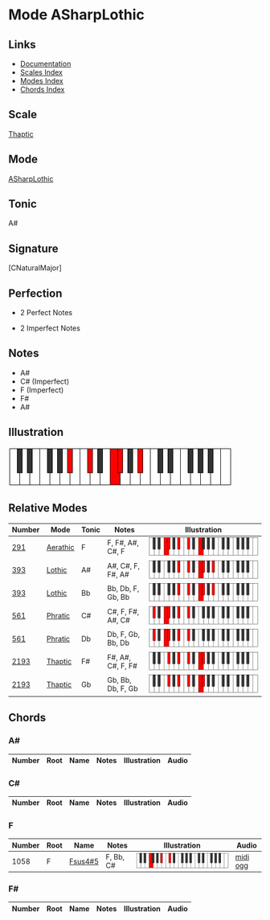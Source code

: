 # Mode ASharpLothic

## Links

- [Documentation](index.md)
- [Scales Index](Scales.md)
- [Modes Index](Modes.md)
- [Chords Index](Chords.md)

## Scale

[Thaptic](ScaleThaptic.md)

## Mode

[ASharpLothic](ModeASharpLothic.md)

## Tonic

A#

## Signature

[CNaturalMajor]

## Perfection

 - 2 Perfect Notes

 - 2 Imperfect Notes

## Notes

- A#
- C# (Imperfect)
- F (Imperfect)
- F#
- A#

## Illustration

![ASharpLothic](ModeASharpLothic.png)

## Relative Modes

| Number | Mode | Tonic | Notes | Illustration |
|--------|------|-------|-------|--------------|
| [291](https://ianring.com/musictheory/scales/291) | [Aerathic](ModeAerathic.md) | F | F, F#, A#, C#, F | ![FNaturalAerathic](ModeFNaturalAerathic.png) |
| [393](https://ianring.com/musictheory/scales/393) | [Lothic](ModeLothic.md) | A# | A#, C#, F, F#, A# | ![ASharpLothic](ModeASharpLothic.png) |
| [393](https://ianring.com/musictheory/scales/393) | [Lothic](ModeLothic.md) | Bb | Bb, Db, F, Gb, Bb | ![BFlatLothic](ModeBFlatLothic.png) |
| [561](https://ianring.com/musictheory/scales/561) | [Phratic](ModePhratic.md) | C# | C#, F, F#, A#, C# | ![CSharpPhratic](ModeCSharpPhratic.png) |
| [561](https://ianring.com/musictheory/scales/561) | [Phratic](ModePhratic.md) | Db | Db, F, Gb, Bb, Db | ![DFlatPhratic](ModeDFlatPhratic.png) |
| [2193](https://ianring.com/musictheory/scales/2193) | [Thaptic](ModeThaptic.md) | F# | F#, A#, C#, F, F# | ![FSharpThaptic](ModeFSharpThaptic.png) |
| [2193](https://ianring.com/musictheory/scales/2193) | [Thaptic](ModeThaptic.md) | Gb | Gb, Bb, Db, F, Gb | ![GFlatThaptic](ModeGFlatThaptic.png) |

## Chords

### A#

| Number | Root | Name | Notes | Illustration | Audio |
|--------|------|------|-------|--------------|-------|

### C#

| Number | Root | Name | Notes | Illustration | Audio |
|--------|------|------|-------|--------------|-------|

### F

| Number | Root | Name | Notes | Illustration | Audio |
|--------|------|------|-------|--------------|-------|
| 1058 | F | [Fsus4#5](ChordFNaturalSuspendedFourthSharpFifth.md) | F, Bb, C# | ![Fsus4#5](ChordFNaturalSuspendedFourthSharpFifthRootPosition.png) | [midi](ChordFNaturalSuspendedFourthSharpFifthRootPosition.mid) [ogg](ChordFNaturalSuspendedFourthSharpFifthRootPosition.ogg) |

### F#

| Number | Root | Name | Notes | Illustration | Audio |
|--------|------|------|-------|--------------|-------|

